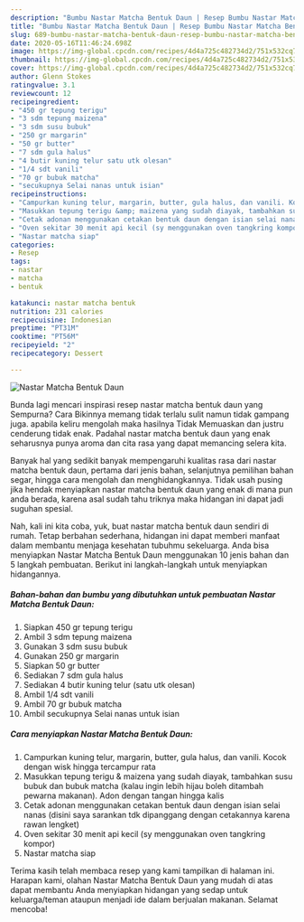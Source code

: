 ```yaml
---
description: "Bumbu Nastar Matcha Bentuk Daun | Resep Bumbu Nastar Matcha Bentuk Daun Yang Sedap"
title: "Bumbu Nastar Matcha Bentuk Daun | Resep Bumbu Nastar Matcha Bentuk Daun Yang Sedap"
slug: 689-bumbu-nastar-matcha-bentuk-daun-resep-bumbu-nastar-matcha-bentuk-daun-yang-sedap
date: 2020-05-16T11:46:24.698Z
image: https://img-global.cpcdn.com/recipes/4d4a725c482734d2/751x532cq70/nastar-matcha-bentuk-daun-foto-resep-utama.jpg
thumbnail: https://img-global.cpcdn.com/recipes/4d4a725c482734d2/751x532cq70/nastar-matcha-bentuk-daun-foto-resep-utama.jpg
cover: https://img-global.cpcdn.com/recipes/4d4a725c482734d2/751x532cq70/nastar-matcha-bentuk-daun-foto-resep-utama.jpg
author: Glenn Stokes
ratingvalue: 3.1
reviewcount: 12
recipeingredient:
- "450 gr tepung terigu"
- "3 sdm tepung maizena"
- "3 sdm susu bubuk"
- "250 gr margarin"
- "50 gr butter"
- "7 sdm gula halus"
- "4 butir kuning telur satu utk olesan"
- "1/4 sdt vanili"
- "70 gr bubuk matcha"
- "secukupnya Selai nanas untuk isian"
recipeinstructions:
- "Campurkan kuning telur, margarin, butter, gula halus, dan vanili. Kocok dengan wisk hingga tercampur rata"
- "Masukkan tepung terigu &amp; maizena yang sudah diayak, tambahkan susu bubuk dan bubuk matcha (kalau ingin lebih hijau boleh ditambah pewarna makanan). Adon dengan tangan hingga kalis"
- "Cetak adonan menggunakan cetakan bentuk daun dengan isian selai nanas (disini saya sarankan tdk dipanggang dengan cetakannya karena rawan lengket)"
- "Oven sekitar 30 menit api kecil (sy menggunakan oven tangkring kompor)"
- "Nastar matcha siap"
categories:
- Resep
tags:
- nastar
- matcha
- bentuk

katakunci: nastar matcha bentuk 
nutrition: 231 calories
recipecuisine: Indonesian
preptime: "PT31M"
cooktime: "PT56M"
recipeyield: "2"
recipecategory: Dessert

---
```



![Nastar Matcha Bentuk Daun](https://img-global.cpcdn.com/recipes/4d4a725c482734d2/751x532cq70/nastar-matcha-bentuk-daun-foto-resep-utama.jpg)

Bunda lagi mencari inspirasi resep nastar matcha bentuk daun yang Sempurna? Cara Bikinnya memang tidak terlalu sulit namun tidak gampang juga. apabila keliru mengolah maka hasilnya Tidak Memuaskan dan justru cenderung tidak enak. Padahal nastar matcha bentuk daun yang enak seharusnya punya aroma dan cita rasa yang dapat memancing selera kita.

Banyak hal yang sedikit banyak mempengaruhi kualitas rasa dari nastar matcha bentuk daun, pertama dari jenis bahan, selanjutnya pemilihan bahan segar, hingga cara mengolah dan menghidangkannya. Tidak usah pusing jika hendak menyiapkan nastar matcha bentuk daun yang enak di mana pun anda berada, karena asal sudah tahu triknya maka hidangan ini dapat jadi suguhan spesial.




Nah, kali ini kita coba, yuk, buat nastar matcha bentuk daun sendiri di rumah. Tetap berbahan sederhana, hidangan ini dapat memberi manfaat dalam membantu menjaga kesehatan tubuhmu sekeluarga. Anda bisa menyiapkan Nastar Matcha Bentuk Daun menggunakan 10 jenis bahan dan 5 langkah pembuatan. Berikut ini langkah-langkah untuk menyiapkan hidangannya.

<!--inarticleads1-->

##### Bahan-bahan dan bumbu yang dibutuhkan untuk pembuatan Nastar Matcha Bentuk Daun:

1. Siapkan 450 gr tepung terigu
1. Ambil 3 sdm tepung maizena
1. Gunakan 3 sdm susu bubuk
1. Gunakan 250 gr margarin
1. Siapkan 50 gr butter
1. Sediakan 7 sdm gula halus
1. Sediakan 4 butir kuning telur (satu utk olesan)
1. Ambil 1/4 sdt vanili
1. Ambil 70 gr bubuk matcha
1. Ambil secukupnya Selai nanas untuk isian




<!--inarticleads2-->

##### Cara menyiapkan Nastar Matcha Bentuk Daun:

1. Campurkan kuning telur, margarin, butter, gula halus, dan vanili. Kocok dengan wisk hingga tercampur rata
1. Masukkan tepung terigu &amp; maizena yang sudah diayak, tambahkan susu bubuk dan bubuk matcha (kalau ingin lebih hijau boleh ditambah pewarna makanan). Adon dengan tangan hingga kalis
1. Cetak adonan menggunakan cetakan bentuk daun dengan isian selai nanas (disini saya sarankan tdk dipanggang dengan cetakannya karena rawan lengket)
1. Oven sekitar 30 menit api kecil (sy menggunakan oven tangkring kompor)
1. Nastar matcha siap




Terima kasih telah membaca resep yang kami tampilkan di halaman ini. Harapan kami, olahan Nastar Matcha Bentuk Daun yang mudah di atas dapat membantu Anda menyiapkan hidangan yang sedap untuk keluarga/teman ataupun menjadi ide dalam berjualan makanan. Selamat mencoba!
